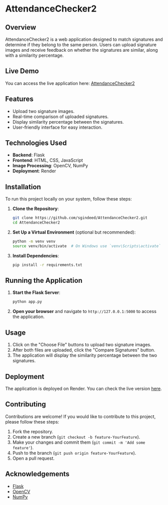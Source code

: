# AttendanceChecker2

## Overview

AttendanceChecker2 is a web application designed to match signatures and determine if they belong to the same person. Users can upload signature images and receive feedback on whether the signatures are similar, along with a similarity percentage. 

## Live Demo

You can access the live application here: [AttendanceChecker2](https://signmatcher.onrender.com)

## Features

- Upload two signature images.
- Real-time comparison of uploaded signatures.
- Display similarity percentage between the signatures.
- User-friendly interface for easy interaction.

## Technologies Used

- **Backend**: Flask
- **Frontend**: HTML, CSS, JavaScript
- **Image Processing**: OpenCV, NumPy
- **Deployment**: Render

## Installation

To run this project locally on your system, follow these steps:

1. **Clone the Repository**:

   ```bash
   git clone https://github.com/sgindeed/AttendanceChecker2.git
   cd AttendanceChecker2
   ```

2. **Set Up a Virtual Environment** (optional but recommended):

   ```bash
   python -m venv venv
   source venv/bin/activate  # On Windows use `venv\Scripts\activate`
   ```

3. **Install Dependencies**:

   ```bash
   pip install -r requirements.txt
   ```

## Running the Application

1. **Start the Flask Server**:

   ```bash
   python app.py
   ```

2. **Open your browser** and navigate to `http://127.0.0.1:5000` to access the application.

## Usage

1. Click on the "Choose File" buttons to upload two signature images.
2. After both files are uploaded, click the "Compare Signatures" button.
3. The application will display the similarity percentage between the two signatures.

## Deployment

The application is deployed on Render. You can check the live version [here](https://signmatcher.onrender.com).

## Contributing

Contributions are welcome! If you would like to contribute to this project, please follow these steps:

1. Fork the repository.
2. Create a new branch (`git checkout -b feature-YourFeature`).
3. Make your changes and commit them (`git commit -m 'Add some feature'`).
4. Push to the branch (`git push origin feature-YourFeature`).
5. Open a pull request.


## Acknowledgements

- [Flask](https://flask.palletsprojects.com/)
- [OpenCV](https://opencv.org/)
- [NumPy](https://numpy.org/)

